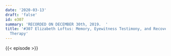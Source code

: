 ```yaml
---
date: '2020-03-13'
draft: 'false'
id: e307
summary: 'RECORDED ON DECEMBER 30th, 2019.  '
title: '#307 Elizabeth Loftus: Memory, Eyewitness Testimony, and Recovered Memory
  Therapy'
---
```

{{< episode >}}
